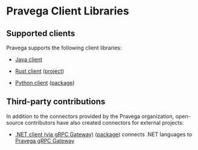 # Pravega Client Libraries

<!--
Copyright Pravega Authors.

Licensed under the Apache License, Version 2.0 (the "License");
you may not use this file except in compliance with the License.
You may obtain a copy of the License at

    http://www.apache.org/licenses/LICENSE-2.0

Unless required by applicable law or agreed to in writing, software
distributed under the License is distributed on an "AS IS" BASIS,
WITHOUT WARRANTIES OR CONDITIONS OF ANY KIND, either express or implied.
See the License for the specific language governing permissions and
limitations under the License.
-->

## Supported clients
Pravega supports the following client libraries:

- [Java client](javadoc.md)

- [Rust client](https://pravega.github.io/pravega-client-rust/Rust/index.html) ([project](https://github.com/pravega/pravega-client-rust))

- [Python client](https://pravega.github.io/pravega-client-rust/Python/index.html) ([package](https://pypi.org/project/pravega/))

## Third-party contributions
In addition to the connectors provided by the Pravega organization, open-source contributors have also
created connectors for external projects:

- [.NET client (via gRPC Gateway)](https://github.com/rofr/pravega-sharp) ([package](https://www.nuget.org/packages/PravegaSharp.Grpc))
connects .NET languages to [Pravega gRPC Gateway](gateways.md#grpc-gateway)